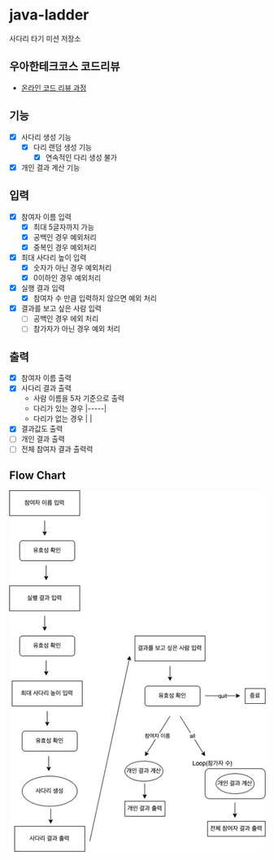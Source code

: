 # java-ladder

사다리 타기 미션 저장소

## 우아한테크코스 코드리뷰

- [온라인 코드 리뷰 과정](https://github.com/woowacourse/woowacourse-docs/blob/master/maincourse/README.md)

## 기능
- [x] 사다리 생성 기능
  - [x] 다리 랜덤 생성 기능
    - [x] 연속적인 다리 생성 불가
- [x] 개인 결과 계산 기능

## 입력
- [x] 참여자 이름 입력
  - [x] 최대 5글자까지 가능
  - [x] 공백인 경우 예외처리
  - [x] 중복인 경우 예외처리
- [x] 최대 사다리 높이 입력
  - [x] 숫자가 아닌 경우 예외처리 
  - [x] 0이하인 경우 예외처리
- [x] 실행 결과 입력
  - [x] 참여자 수 만큼 입력하지 않으면 예외 처리
- [x] 결과를 보고 싶은 사람 입력
  - [ ] 공백인 경우 에외 처리
  - [ ] 참가자가 아닌 경우 예외 처리

## 출력
- [x] 참여자 이름 출력
- [x] 사다리 결과 출력
  - 사람 이름을 5자 기준으로 출력
  - 다리가 있는 경우 |-----|
  - 다리가 없는 경우 |     |
- [x] 결과값도 출력
- [ ] 개인 결과 출력
- [ ] 전체 참여자 결과 출력력

## Flow Chart
![](docs/Flow%20Chart.png)
